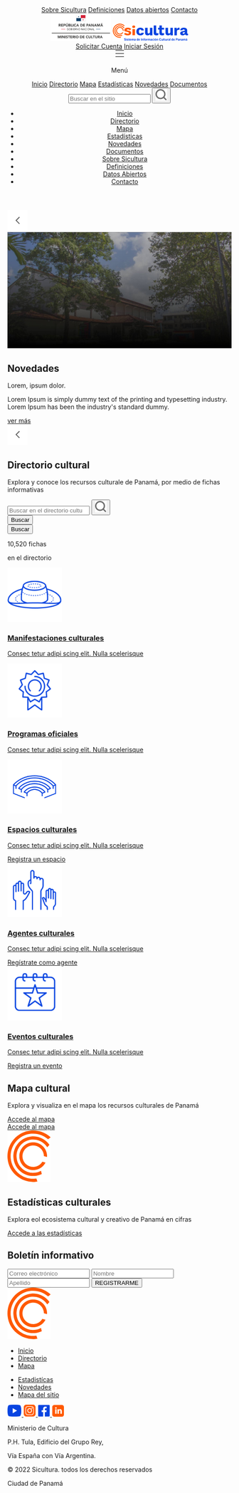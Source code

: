 <!DOCTYPE html>
<html lang="es">
<head>
    <meta charset="UTF-8">
    <meta http-equiv="X-UA-Compatible" content="IE=edge">
    <meta name="viewport" content="width=device-width, initial-scale=1.0">
    <link rel="stylesheet" href="css/global.css">
    <link rel="stylesheet" href="css/home.css">
    <title>SiCultura- Inicio</title>
</head>
<body>
    <header>
        <div class="headerFirst">
            <a href="#">Sobre Sicultura</a>
            <a href="#">Definiciones</a>
            <a href="#">Datos abiertos</a>
            <a href="#">Contacto</a>
        </div>
        <div class="headerMid">
            <div class="logos">
                <a href="#"><img src="assets/repdomlogo.png" alt="Logo Ministerio de Cultura Rep.Dom."></a>
                <a href="index.html"><img src="assets/siculturalogo.png" alt="Logo SiCultura"></a>
            </div>
            <div class="session">
                <a class="button" href="registro.html">Solicitar Cuenta</a>
                <a href="login.html">Iniciar Sesión</a>
            </div>
        </div>
        <div class="headerLast">
            <div class="menu">
                <div id="ham">
                    <img src="assets/ham.png" alt="">
                    <p>Menú</p>
                </div>
                <div class="deskMenu">
                <a href="index.html" class="active">Inicio</a>
                    <a href="directorio.html">Directorio</a>
                    <a href="mapa.html">Mapa</a>
                    <a href="estadisticas.html">Estadísticas</a>
                    <a href="novedades.html">Novedades</a>
                    <a href="#">Documentos</a>
                </div>
                <form action="" class="search">
                    <div>
                        <input type="search" name="searchSite" id="searchSite" placeholder="Buscar en el sitio">
                        <button type="submit"><img src="assets/search-icon.png" alt="search-icon"></button>
                    </div>
                </form>
            </div>
            <nav class="mobileNav">
                <ul>
                    <li>
                        <a href="index.html">Inicio</a>
                    </li>
                    <li>
                        <a href="directorio.html">Directorio</a>
                    </li>
                    <li>
                        <a href="mapa.html">Mapa</a>
                    </li>
                    <li>
                        <a href="estadisticas.html">Estadísticas</a>
                    </li>
                    <li>
                        <a href="novedades.html">Novedades</a>
                    </li>
                    <li>
                        <a href="#">Documentos</a>
                    </li>
                    <li>
                        <a href="#">Sobre Sicultura</a>
                    </li>
                    <li>
                        <a href="#">Definiciones</a>
                    </li>
                    <li>
                        <a href="#">Datos Abiertos</a>
                    </li>
                    <li>
                        <a href="#">Contacto</a>
                    </li>
                </ul>
            </nav>
        </div>
    </header>
    <main>
        <section class="firstSection">
            <div class="heroBanner">
                <div class="prev">
                    <img src="assets/prev.png" alt="">
                </div>
                <div class="heroSlider">
                    <picture>
                        <source media="(max-width:680px)" srcset="assets/home-hero-mobile.jpg">
                        <img src="assets/home-hero.jpg" alt="">
                    </picture>
                    <div class="bannerText">
                        <h2>Novedades</h2>
                        <p>Lorem, ipsum dolor.</p>
                        <p>Lorem Ipsum is simply dummy text of the printing and typesetting industry. Lorem Ipsum has been the industry's standard dummy.</p>
                        <a href="#" class="button button2">ver más</a>
                    </div>
                </div>
                <div class="next">
                    <img src="assets/prev.png" alt="">
                </div>
                <div class="bullets">
                    <div class="bullet active"></div>
                    <div class="bullet"></div>
                    <div class="bullet"></div>
                    <div class="bullet"></div>
                </div>
            </div>
        </section>
        <section class="container" id="dirSection">
            <div class="directory">
                <div class="dirText">
                    <h2>Directorio cultural</h2>
                    <p>Explora y conoce los recursos culturale de Panamá, por medio de fichas informativas</p>
                </div>
                <form action="busqueda.html" name="fichaSearch" class="search">
                    <div>
                        <input type="search" name="searchDir" id="searchDir"
                            placeholder="Buscar en el directorio cultural">
                        <button type="submit" name="sendIcon"><img src="assets/search-icon.png"
                                alt="search-icon"></button>
                    </div>
                    <button type="submit" form="fichaSearch" name="snmdButton" class="button button4">Buscar</button>
                </form>
                <div>
                    <button type="submit" form="fichaSearch" name="sendButton" class="button button2">Buscar</button>
                    <div class="dirCount">
                        <p>10,520 fichas</p>
                        <p>en el directorio</p>
                    </div>
                </div>
            </div>
            <div class="dirCards">
                <div>
                    <div class="dirCardSingle">
                        <a href="manifestacion-cultural.html">
                            <img src="assets/hat.png" alt="">
                            <div class="dirCardText">
                                <h3>Manifestaciones culturales</h3>
                                <p>Consec tetur adipi scing elit. Nulla scelerisque</p>
                            </div>
                        </a>
                    </div>
                    <div class="dirCardSingle">
                        <a href="manifestacion-cultural.html">
                            <img src="assets/award.png" alt="">
                            <div class="dirCardText">
                                <h3>Programas oficiales</h3>
                                <p>Consec tetur adipi scing elit. Nulla scelerisque</p>
                            </div>
                        </a>
                    </div>
                </div>
                <div>
                    <div class="dirCardSingle">
                        <a href="manifestacion-cultural.html">
                            <img src="assets/grandstand.png" alt="">
                            <div class="dirCardText">
                                <h3>Espacios culturales</h3>
                                <p>Consec tetur adipi scing elit. Nulla scelerisque</p>
                                <a href="#" class="button button3">Registra un espacio</a>
                            </div>
                        </a>
                    </div>
                    <div class="dirCardSingle">
                        <a href="manifestacion-cultural.html">
                            <img src="assets/hands.png" alt="">
                            <div class="dirCardText">
                                <h3>Agentes culturales</h3>
                                <p>Consec tetur adipi scing elit. Nulla scelerisque</p>
                                <a href="#" class="button button3">Regístrate como agente</a>
                            </div>
                        </a>
                    </div>
                    <div class="dirCardSingle">
                        <a href="manifestacion-cultural.html">
                            <img src="assets/calendar.png" alt="">
                            <div class="dirCardText">
                                <h3>Eventos culturales</h3>
                                <p>Consec tetur adipi scing elit. Nulla scelerisque</p>
                                <a href="#" class="button button3">Registra un evento</a>
                            </div>
                        </a>
                    </div>
                </div>
            </div>
        </section>
        <section id="mapSection">
            <div class="container mapText">
                <h2>Mapa cultural</h2>
                <p>Explora y visualiza en el mapa los recursos culturales de Panamá</p>
                <a href="mapa.html" class="button button4">Accede al mapa</a>
            </div>
            <div class="mapMap"><div>
                <a href="mapa.html" class="button button4">Accede al mapa</a>
            </div>
            </div>
        </section>
        <section class="container statistics">
            <img src="assets/statistics-icon.png" alt="statistics-icon">
            <h2>Estadísticas culturales</h2>
            <p class="coloredText">Explora eol ecosistema cultural y creativo de Panamá en cifras</p>
            <a href="#" class="button button4">Accede a las estadísticas</a>
        </section>
        <section class="newsForm">
                <h2 class="coloredTitle">Boletín informativo</h2>
                <form action="" class="container newsletter">
                        <input type="email" name="email" id="email" placeholder="Correo electrónico">
                        <input type="text" name="name" id="name" placeholder="Nombre">
                        <input type="text" name="lastname" id="lastname" placeholder="Apellido">
                    <button type="submit" class="button button4">REGISTRARME</button>
                </form>
        </section>
    </main>
    <footer class="container footer">
        <div>
            <a href="index.html" class="footerLogoD"><picture class="footerLogo">
                <source media="(min-width: 1112px)" srcset="assets/siculturafooter.png">
                <img src="assets/statistics-icon.png" alt="statistics-icon" id>
            </picture></a>
            <nav>
                <ul>
                    <li>
                        <a href="index.html">Inicio</a>
                    </li>
                    <li>
                        <a href="directorio.html">Directorio</a>
                    </li>
                    <li>
                        <a href="mapa.html">Mapa</a>
                    </li>
                </ul>
                <ul>
                    <li>
                        <a href="estadisticas.html">Estadistícas</a>
                    </li>
                    <li>
                        <a href="novedades.html">Novedades</a>
                    </li>
                    <li>
                        <a href="#">Mapa del sitio</a>
                    </li>
                </ul>
            </nav>
            <div>
                <div class="socialNet">
                    <a href="#" target="_blank">
                        <img src="assets/youtube.png" alt="youtube icon">
                    </a>
                    <a href="#" target="_blank">
                        <img src="assets/instagram.png" alt="instagram icon">
                    </a>
                    <a href="#" target="_blank">
                        <img src="assets/facebook.png" alt="facebook icon">
                    </a>
                    <a href="#" target="_blank">
                        <img src="assets/linkedin.png" alt="linkedin icon">
                    </a>
                </div>
                <div class="address">
                    <p>Ministerio de Cultura</p>
                    <p>P.H. Tula, Edificio del Grupo Rey,</p>
                    <p>Vía España con Vía Argentina.</p>
                </div>
            </div>
        </div>
        <div class="legal">
            <p>© 2022 Sicultura. todos los derechos reservados</p>
            <p>Ciudad de Panamá</p>
        </div>
    </footer>
</body>
</html>